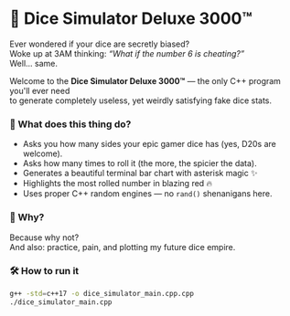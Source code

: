 # 🎲 Dice Simulator Deluxe 3000™

Ever wondered if your dice are secretly biased?  
Woke up at 3AM thinking: *“What if the number 6 is cheating?”*  
Well... same.

Welcome to the **Dice Simulator Deluxe 3000™** — the only C++ program you'll ever need  
to generate completely useless, yet weirdly satisfying fake dice stats.

### 🤖 What does this thing do?

- Asks you how many sides your epic gamer dice has (yes, D20s are welcome).
- Asks how many times to roll it (the more, the spicier the data).
- Generates a beautiful terminal bar chart with asterisk magic ✨
- Highlights the most rolled number in blazing red 🔥
- Uses proper C++ random engines — no `rand()` shenanigans here.

### 🧠 Why?

Because why not?  
And also: practice, pain, and plotting my future dice empire.

### 🛠️ How to run it

```bash
g++ -std=c++17 -o dice_simulator_main.cpp.cpp
./dice_simulator_main.cpp

